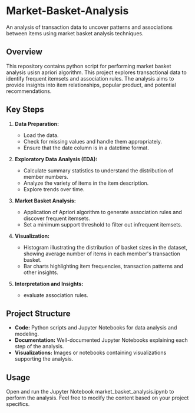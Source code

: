 # Market-Basket-Analysis 

An analysis of transaction data to uncover patterns and associations between items using market basket analysis techniques.

## Overview

This repository contains python script for performing market basket analysis usisn apriori algorithm. This project explores transactional data to identify frequent itemsets and association rules. The analysis aims to provide insights into item relationships, popular product, and potential recommendations.

## Key Steps
1. **Data Preparation:**
   - Load the data.
   - Check for missing values and handle them appropriately.
   - Ensure that the date column is in a datetime format.

2. **Exploratory Data Analysis (EDA):**
   - Calculate summary statistics to understand the distribution of member numbers.
   - Analyze the variety of items in the item description.
   - Explore trends over time.  

3. **Market Basket Analysis:**
   - Application of Apriori algorithm to generate association rules and discover frequent itemsets. 
   - Set a minimum support threshold to filter out infrequent itemsets.

4. **Visualization:**
   - Histogram illustrating the distribution of basket sizes in the dataset, showing average number of items in each member's transaction basket. 
   - Bar charts highlighting item frequencies, transaction patterns and other insights.

5. **Interpretation and Insights:**
   - evaluate association rules.


## Project Structure

- **Code:** Python scripts and Jupyter Notebooks for data analysis and modeling.
- **Documentation:** Well-documented Jupyter Notebooks explaining each step of the analysis.
- **Visualizations:** Images or notebooks containing visualizations supporting the analysis.


## Usage

Open and run the Jupyter Notebook market_basket_analysis.ipynb to perform the analysis.
Feel free to modify the content based on your project specifics.


